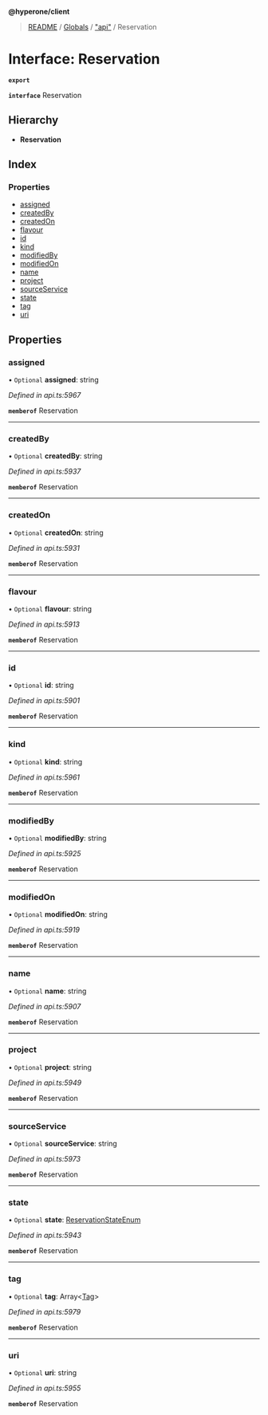 **@hyperone/client**

> [README](../README.md) / [Globals](../globals.md) / ["api"](../modules/_api_.md) / Reservation

# Interface: Reservation

**`export`** 

**`interface`** Reservation

## Hierarchy

* **Reservation**

## Index

### Properties

* [assigned](_api_.reservation.md#assigned)
* [createdBy](_api_.reservation.md#createdby)
* [createdOn](_api_.reservation.md#createdon)
* [flavour](_api_.reservation.md#flavour)
* [id](_api_.reservation.md#id)
* [kind](_api_.reservation.md#kind)
* [modifiedBy](_api_.reservation.md#modifiedby)
* [modifiedOn](_api_.reservation.md#modifiedon)
* [name](_api_.reservation.md#name)
* [project](_api_.reservation.md#project)
* [sourceService](_api_.reservation.md#sourceservice)
* [state](_api_.reservation.md#state)
* [tag](_api_.reservation.md#tag)
* [uri](_api_.reservation.md#uri)

## Properties

### assigned

• `Optional` **assigned**: string

*Defined in api.ts:5967*

**`memberof`** Reservation

___

### createdBy

• `Optional` **createdBy**: string

*Defined in api.ts:5937*

**`memberof`** Reservation

___

### createdOn

• `Optional` **createdOn**: string

*Defined in api.ts:5931*

**`memberof`** Reservation

___

### flavour

• `Optional` **flavour**: string

*Defined in api.ts:5913*

**`memberof`** Reservation

___

### id

• `Optional` **id**: string

*Defined in api.ts:5901*

**`memberof`** Reservation

___

### kind

• `Optional` **kind**: string

*Defined in api.ts:5961*

**`memberof`** Reservation

___

### modifiedBy

• `Optional` **modifiedBy**: string

*Defined in api.ts:5925*

**`memberof`** Reservation

___

### modifiedOn

• `Optional` **modifiedOn**: string

*Defined in api.ts:5919*

**`memberof`** Reservation

___

### name

• `Optional` **name**: string

*Defined in api.ts:5907*

**`memberof`** Reservation

___

### project

• `Optional` **project**: string

*Defined in api.ts:5949*

**`memberof`** Reservation

___

### sourceService

• `Optional` **sourceService**: string

*Defined in api.ts:5973*

**`memberof`** Reservation

___

### state

• `Optional` **state**: [ReservationStateEnum](../enums/_api_.reservationstateenum.md)

*Defined in api.ts:5943*

**`memberof`** Reservation

___

### tag

• `Optional` **tag**: Array\<[Tag](_api_.tag.md)>

*Defined in api.ts:5979*

**`memberof`** Reservation

___

### uri

• `Optional` **uri**: string

*Defined in api.ts:5955*

**`memberof`** Reservation
